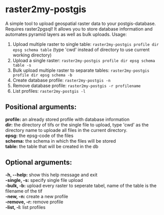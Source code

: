 # raster2my-postgis


A simple tool to upload geospatial raster data to your postgis-database. Requires raster2pgsql!
It allows you to store database information and automates pyramid layers as well as bulk uploads.
Usage:  
1. Upload multiple raster to single table: `raster2my-postgis profile dir epsg schema table` (type 'cwd' instead of directory to use current working directory)
2. Upload a single raster: `raster2my-postgis profile dir epsg schema table -s` 
3. Bulk upload multiple raster to separate tables: `raster2my-postgis profile dir epsg schema -b`
4. Create database profile: `raster2my-postgis -n`
5. Remove database profile: `raster2my-postgis -r profilename`
6. List profiles: `raster2my-postgis -l`

## Positional arguments:  
  **profile:**      an already stored profile with database information  
  **dir:**          the directory of tifs or the single file to upload, type 'cwd'  as the directory name to uploade all files in the current directory.  
  **epsg:**         the epsg-code of the files  
  **schema:**       the schema in which the files will be stored  
  **table:**        the table that will be created in the db  

## Optional arguments:
  **-h, --help:**   show this help message and exit  
  **-single, -s:**  specify single file upload  
  **-bulk, -b:**    upload every raster to seperate tabel, name of the table is the filename of the tif  
  **-new, -n:**     create a new profile  
  **-remove, -r:**  remove profile  
  **-list, -l:**    list profiles  

